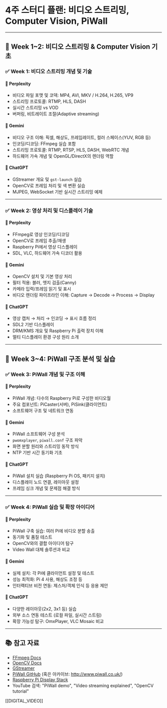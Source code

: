 # 4주 스터디 플랜: 비디오 스트리밍, Computer Vision, PiWall

---

## 📅 Week 1~2: 비디오 스트리밍 & Computer Vision 기초

### ✅ Week 1: 비디오 스트리밍 개념 및 기술

#### 📌 Perplexity

- 비디오 파일 포맷 및 코덱: MP4, AVI, MKV / H.264, H.265, VP9
- 스트리밍 프로토콜: RTMP, HLS, DASH
- 실시간 스트리밍 vs VOD
- 버퍼링, 비트레이트 조절(Adaptive streaming)

#### 📌 Gemini

- 비디오 구조 이해: 픽셀, 해상도, 프레임레이트, 컬러 스페이스(YUV, RGB 등)
- 인코딩/디코딩: FFmpeg 실습 포함
- 스트리밍 프로토콜: RTMP, RTSP, HLS, DASH, WebRTC 개념
- 하드웨어 가속 개념 및 OpenGL/DirectX의 렌더링 역할

#### 📌 ChatGPT

- GStreamer 개요 및 `gst-launch` 실습
- OpenCV로 프레임 처리 및 색 변환 실습
- MJPEG, WebSocket 기반 실시간 스트리밍 예제

---

### ✅ Week 2: 영상 처리 및 디스플레이 기술

#### 📌 Perplexity

- FFmpeg로 영상 인코딩/디코딩
- OpenCV로 프레임 추출/재생
- Raspberry Pi에서 영상 디스플레이
- SDL, VLC, 하드웨어 가속 디코더 활용

#### 📌 Gemini

- OpenCV 설치 및 기본 영상 처리
- 필터 적용: 블러, 엣지 검출(Canny)
- 카메라 입력/프레임 읽기 및 표시
- 비디오 렌더링 파이프라인 이해: Capture → Decode → Process → Display

#### 📌 ChatGPT

- 영상 캡처 → 처리 → 인코딩 → 표시 흐름 정리
- SDL2 기반 디스플레이
- DRM/KMS 개요 및 Raspberry Pi 출력 장치 이해
- 멀티 디스플레이 환경 구성 원리 소개

---

## 📅 Week 3~4: PiWall 구조 분석 및 실습

### ✅ Week 3: PiWall 개념 및 구조 이해

#### 📌 Perplexity

- PiWall 개념: 다수의 Raspberry Pi로 구성한 비디오월
- 주요 컴포넌트: PiCaster(서버), PiSink(클라이언트)
- 소프트웨어 구조 및 네트워크 연동

#### 📌 Gemini

- PiWall 소프트웨어 구성 분석
- `pwomxplayer`, `piwall.conf` 구조 파악
- 화면 분할 원리와 스트리밍 동작 방식
- NTP 기반 시간 동기화 기초

#### 📌 ChatGPT

- PiWall 설치 실습 (Raspberry Pi OS, 패키지 설치)
- 디스플레이 노드 연결, 레이아웃 설정
- 프레임 싱크 개념 및 문제점 해결 방식

---

### ✅ Week 4: PiWall 실습 및 확장 아이디어

#### 📌 Perplexity

- PiWall 구축 실습: 여러 Pi에 비디오 분할 송출
- 동기화 및 품질 테스트
- OpenCV와의 결합 아이디어 탐구
- Video Wall 대체 솔루션과 비교

#### 📌 Gemini

- 실제 설치: 각 Pi에 클라이언트 설정 및 테스트
- 성능 최적화: Pi 4 사용, 해상도 조정 등
- 인터랙티브 비전 연동: 제스처/객체 인식 등 응용 제안

#### 📌 ChatGPT

- 다양한 레이아웃(2x2, 3x1 등) 실습
- 외부 소스 연동 테스트 (로컬 파일, 실시간 스트림)
- 확장 가능성 탐구: OmxPlayer, VLC Mosaic 비교

---

## 📚 참고 자료

- [FFmpeg Docs](https://ffmpeg.org/documentation.html)
- [OpenCV Docs](https://docs.opencv.org/)
- [GStreamer](https://gstreamer.freedesktop.org/)
- [PiWall GitHub](https://github.com/πwall/piwall) (혹은 아카이브: http://www.piwall.co.uk/)
- [Raspberry Pi Display Stack](https://www.raspberrypi.com/documentation/computers/display.html)
- YouTube 검색: "PiWall demo", "Video streaming explained", "OpenCV tutorial"

[[DIGITAL_VIDEO]]

